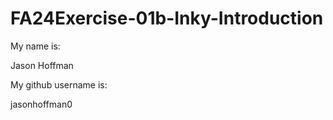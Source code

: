# FA24Exercise-01b-Inky-Introduction

My name is:

Jason Hoffman

My github username is:

jasonhoffman0
